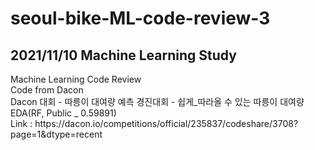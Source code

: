 # seoul-bike-ML-code-review-3
<p>
<h2>2021/11/10 Machine Learning Study</h2>
Machine Learning Code Review<br>
Code from Dacon<br>
Dacon 대회 - 따릉이 대여량 예측 경진대회 - 쉽게_따라올 수 있는 따릉이 대여량 EDA(RF, Public _ 0.59891)<br>
Link : https://dacon.io/competitions/official/235837/codeshare/3708?page=1&dtype=recent<br>
</p>
